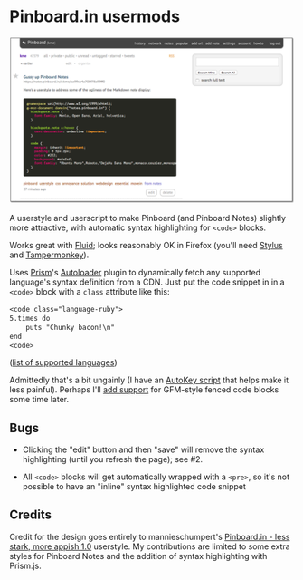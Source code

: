 # Pinboard.in usermods
![](screenshot.png)

A userstyle and userscript to make Pinboard (and Pinboard Notes) slightly more
attractive, with automatic syntax highlighting for `<code>` blocks.

Works great with [Fluid][]; looks reasonably OK in Firefox (you'll need
[Stylus][] and [Tampermonkey][]).

Uses [Prism][]'s [Autoloader][] plugin to dynamically fetch any supported
language's syntax definition from a CDN. Just put the code snippet in in
a `<code>` block with a `class` attribute like this:

```
<code class="language-ruby">
5.times do
    puts "Chunky bacon!\n"
end
<code>
```
([list of supported languages][langs])

Admittedly that's a bit ungainly (I have an [AutoKey script][script] that helps
make it less painful). Perhaps I'll [add support][mdissue] for GFM-style fenced
code blocks some time later.

## Bugs

* Clicking the "edit" button and then "save" will remove the syntax
  highlighting (until you refresh the page); see #2.
  
* All `<code>` blocks will get automatically wrapped with a `<pre>`, so 
  it's not possible to have an "inline" syntax highlighted code snippet
  
## Credits

Credit for the design goes entirely to mannieschumpert's
[Pinboard.in - less stark, more appish 1.0][userstyle] userstyle. My
contributions are limited to some extra styles for Pinboard Notes and the
addition of syntax highlighting with Prism.js.

[fluid]: http://fluidapp.com
[stylus]: https://add0n.com/stylus.html
[tampermonkey]: https://tampermonkey.net/
[prism]: http://prismjs.com/
[autoloader]: http://prismjs.com/plugins/autoloader/
[langs]: http://prismjs.com/#languages-list
[script]: https://github.com/ernstki/autokey-config/blob/master/data/webdevel/Code%20from%20clipboard1.py
[mdissue]: ../../issues/6
[userstyle]: https://web.archive.org/web/20120903063906/http://userstyles.org/styles/41551/pinboard-in-less-stark-more-appish-1-0
